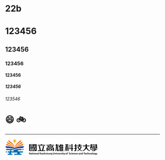 # 22b
# 123456
## 123456
### 123456
#### 123456
##### 123456
###### 123546

# :smile: :bike:

----

![NKUST](logo.png "NKUST")

